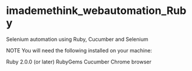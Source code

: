 
# imademethink_webautomation_Ruby
Selenium automation using Ruby, Cucumber and Selenium

NOTE You will need the following installed on your machine:

Ruby 2.0.0 (or later)
RubyGems
Cucumber
Chrome browser